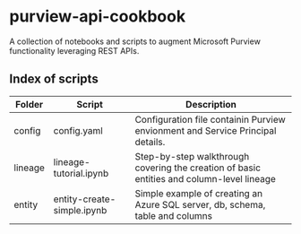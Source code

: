 # purview-api-cookbook
A collection of notebooks and scripts to augment Microsoft Purview functionality leveraging REST APIs.

## Index of scripts

| Folder | Script | Description |
| ------ | ------ | ----------- |
| config | config.yaml | Configuration file containin Purview envionment and Service Principal details.
| lineage | lineage-tutorial.ipynb | Step-by-step walkthrough covering the creation of basic entities and column-level lineage
| entity | entity-create-simple.ipynb | Simple example of creating an Azure SQL server, db, schema, table and columns
